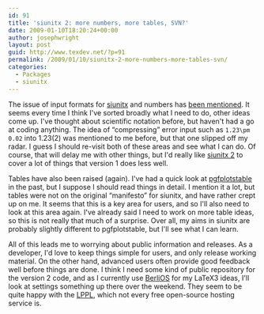 ```yaml
---
id: 91
title: 'siunitx 2: more numbers, more tables, SVN?'
date: 2009-01-10T18:20:24+00:00
author: josephwright
layout: post
guid: http://www.texdev.net/?p=91
permalink: /2009/01/10/siunitx-2-more-numbers-more-tables-svn/
categories:
  - Packages
  - siunitx
---
```

The issue of input formats for <a title="siunitx - A comprehensive (SI) units package" href="http://tug.ctan.org/cgi-bin/ctanPackageInformation.py?id=siunitx">siunitx</a> and numbers has <a href="http://www.texdev.net/2008/12/21/developement-timetables/#comments">been mentioned</a>.  It seems every time I think I've sorted broadly what I need to do, other ideas come up.  I've thought about scientific notation before, but haven't had a go at coding anything.  The idea of “compressing” error input such as <code>1.23\pm 0.02</code> into 1.23(2) was mentioned to me before, but that one slipped off my radar.  I guess I should re-visit both of these areas and see what I can do.  Of course, that will delay me with other things, but I'd really like <a title="siunitx version 2" href="http://siunitx.berlios.de">siunitx 2</a> to cover a lot of things that version 1 does less well.

Tables have also been raised (again).  I've had a quick look at <a title="pgfplots, which includes pgfplotstable" href="http://tug.ctan.org/cgi-bin/ctanPackageInformation.py?id=pgfplots">pgfplotstable</a> in the past, but I suppose I should read things in detail.  I mention it a lot,  but tables were not on the original “manifesto” for siunitx, and have rather crept up on me.  It seems that this is a key area for users, and so I'll also need to look at this area again.  I've already said I need to work on more table ideas, so this is not really that much of a surprise. Over all, my aims in siunitx are probably slightly different to pgfplotstable, but I'll see what I can learn.

All of this leads me to worrying about public information and releases. As a developer, I'd love to keep things simple for users, and only release working material. On the other hand, advanced users often provide good feedback well before things are done. I think I need some kind of public repository for the version 2 code, and as I currently use <a href="http://www.berlios.de">BerliOS</a> for my LaTeX3 ideas, I'll look at settings something up there over the weekend. They seem to be quite happy with the <a title="LaTeX Projecy Public License" href="http://www.latex-project.org/lppl/">LPPL</a>, which not every free open-source hosting service is.